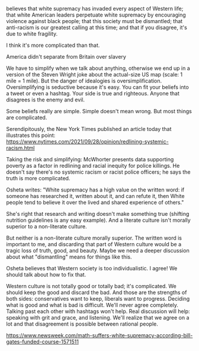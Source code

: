 believes that white supremacy has invaded every aspect of Western life; that white American leaders perpetuate white supremacy by encouraging violence against black people; that this society must be dismantled; that anti-racism is our greatest calling at this time; and that if you disagree, it's due to white fragility.

I think it's more complicated than that. 

America didn't separate from Britain over slavery

We have to simplify when we talk about anything, otherwise we end up in a version of the Steven Wright joke about the actual-size US map (scale: 1 mile = 1 mile). But the danger of idealogies is oversimplification. Oversimplifying is seductive because it's easy. You can fit your beliefs into a tweet or even a hashtag. Your side is true and righteous. Anyone that disagrees is the enemy and evil.

Some beliefs really are simple. Simple doesn't mean wrong. But most things are complicated.

Serendipitously, the New York Times published an article today that illustrates this point: https://www.nytimes.com/2021/09/28/opinion/redlining-systemic-racism.html 

Taking the risk and simplifying: McWhorter presents data supporting poverty as a factor in redlining and racial inequity for police killings. He doesn't say there's no systemic racism or racist police officers; he says the truth is more complicated.

Osheta writes: "White supremacy has a high value on the written word: if someone has researched it, written about it, and can refute it, then White people tend to believe it over the lived and shared experience of others."

She's right that research and writing doesn't make something true (shifting nutrition guidelines is any easy example). And a literate culture isn't morally superior to a non-literate culture. 

But neither is a non-literate culture morally superior. The written word is important to me, and discarding that part of Western culture would be a tragic loss of truth, good, and beauty. Maybe we need a deeper discussion about what "dismantling" means for things like this.

Osheta believes that Western society is too individualistic. I agree! We should talk about how to fix that.

Western culture is not totally good or totally bad; it's complicated. We should keep the good and discard the bad. And those are the strengths of both sides: conservatives want to keep, liberals want to progress. Deciding what is good and what is bad is difficult. We'll never agree completely. Talking past each other with hashtags won't help. Real discussion will help: speaking with grit and grace, and listening. We'll realize that we agree on a lot and that disagreement is possible between rational people.

https://www.newsweek.com/math-suffers-white-supremacy-according-bill-gates-funded-course-1571511
